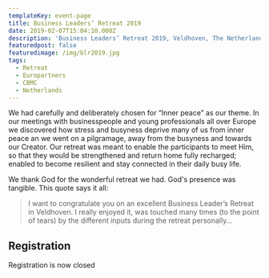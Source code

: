 ```yaml
---
templateKey: event-page
title: Business Leaders’ Retreat 2019
date: 2019-02-07T15:04:10.000Z
description: 'Business Leaders’ Retreat 2019, Veldhoven, The Netherlands 7 - 10 February 2019'
featuredpost: false
featuredimage: /img/blr2019.jpg
tags:
  - Retreat
  - Europartners
  - CBMC
  - Netherlands
---
```


We had carefully and deliberately chosen for “Inner peace” as our theme. In our meetings with businesspeople and young professionals all over Europe we discovered how stress and busyness deprive many of us from inner peace an we went on a pilgramage, away from the busyness and towards our Creator. Our retreat was meant to enable the participants to meet Him, so that they would be strengthened and return home fully recharged; enabled to become resilient and stay connected in their daily busy life.

We thank God for the wonderful retreat we had. God's presence was tangible. 
This quote says it all:

> I want to congratulate you on an excellent Business Leader’s Retreat in Veldhoven. I really enjoyed it, was touched many times (to the point of tears) by the different inputs during the retreat personally…

## Registration

Registration is now closed
